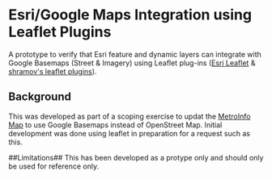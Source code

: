 # Esri/Google Maps Integration using Leaflet Plugins #

A prototype to verify that Esri feature and dynamic layers can integrate with Google Basemaps (Street & Imagery) using Leaflet plug-ins ([Esri Leaflet](https://github.com/Esri/esri-leaflet) & [shramov's leaflet plugins](https://github.com/shramov/leaflet-plugins)).

## Background ##
This was developed as part of a scoping exercise to updat the [MetroInfo Map](http://www.metroinfo.co.nz/map/) to use Google Basemaps instead of OpenStreet Map. Initial development was done using leaflet in preparation for a request such as this.

##Limitations##
This has been developed as a protype only and should only be used for reference only.

